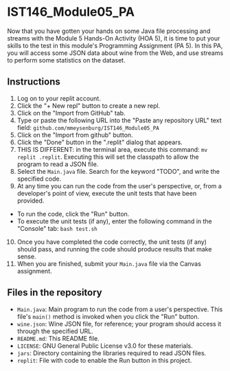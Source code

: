 # IST146_Module05_PA

Now that you have gotten your hands on some Java file processing and streams with the Module 5 Hands-On Activity (HOA 5), it is time to put your skills to the test in this module's Programming Assignment (PA 5). In this PA, you will access some JSON data about wine from the Web, and use streams to perform some statistics on the dataset. 

## Instructions

1. Log on to your replit account. 
2. Click the "+ New repl" button to create a new repl. 
3. Click on the "Import from GitHub" tab. 
4. Type or paste the following URL into the "Paste any repository URL" text field: `github.com/mmeysenburg/IST146_Module05_PA`
5. Click on the "Import from github" button.
6. Click the "Done" button in the ".replit" dialog that appears.
7. THIS IS DIFFERENT: in the terminal area, execute this command: `mv replit .replit`. Executing this will set the classpath to allow the program to read a JSON file.
8. Select the `Main.java` file. Search for the keyword "TODO", and write the specified code.
9. At any time you can run the code from the user's perspective, or, from a developer's point of view, execute the unit tests that have been provided.
  * To run the code, click the "Run" button.
  * To execute the unit tests (if any), enter the following command in the "Console" tab: `bash test.sh`
10. Once you have completed the code correctly, the unit tests (if any) should pass, and running the code should produce results that make sense.
11. When you are finished, submit your `Main.java` file via the Canvas assignment.

## Files in the repository

* `Main.java`: Main program to run the code from a user's perspective. This file's `main()` method is invoked when you click the "Run" button.
* `wine.json`: Wine JSON file, for reference; your program should access it through the specified URL.
* `README.md`: This README file.
* `LICENSE`: GNU General Public License v3.0 for these materials.
* `jars`: Directory containing the libraries required to read JSON files.
* `replit`: File with code to enable the Run button in this project.
